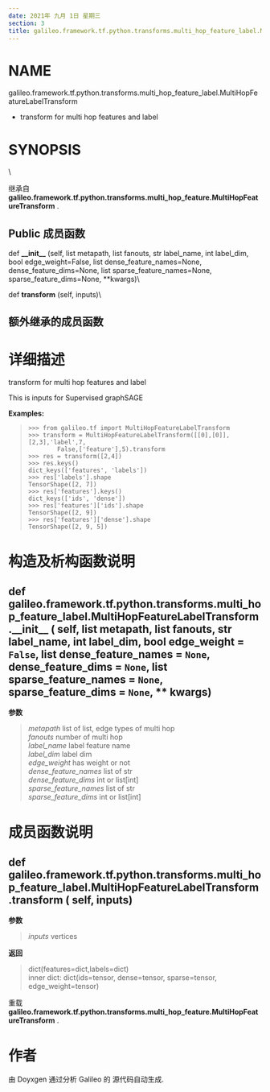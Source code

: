 ```yaml
---
date: 2021年 九月 1日 星期三
section: 3
title: galileo.framework.tf.python.transforms.multi_hop_feature_label.MultiHopFeatureLabelTransform
---
```


# NAME

galileo.framework.tf.python.transforms.multi_hop_feature_label.MultiHopFeatureLabelTransform
- transform for multi hop features and label

# SYNOPSIS

\

继承自
**galileo.framework.tf.python.transforms.multi_hop_feature.MultiHopFeatureTransform**
.

## Public 成员函数

def **\_\_init\_\_** (self, list metapath, list fanouts, str label_name,
int label_dim, bool edge_weight=False, list dense_feature_names=None,
dense_feature_dims=None, list sparse_feature_names=None,
sparse_feature_dims=None, \*\*kwargs)\

def **transform** (self, inputs)\

## 额外继承的成员函数

# 详细描述

transform for multi hop features and label

This is inputs for Supervised graphSAGE

**Examples:**

>     >>> from galileo.tf import MultiHopFeatureLabelTransform
>     >>> transform = MultiHopFeatureLabelTransform([[0],[0]],[2,3],'label',7,
>             False,['feature'],5).transform
>     >>> res = transform([2,4])
>     >>> res.keys()
>     dict_keys(['features', 'labels'])
>     >>> res['labels'].shape
>     TensorShape([2, 7])
>     >>> res['features'].keys()
>     dict_keys(['ids', 'dense'])
>     >>> res['features']['ids'].shape
>     TensorShape([2, 9])
>     >>> res['features']['dense'].shape
>     TensorShape([2, 9, 5])

# 构造及析构函数说明

## def galileo.framework.tf.python.transforms.multi_hop_feature_label.MultiHopFeatureLabelTransform.\_\_init\_\_ ( self, list metapath, list fanouts, str label_name, int label_dim, bool edge_weight = `False`, list dense_feature_names = `None`, dense_feature_dims = `None`, list sparse_feature_names = `None`, sparse_feature_dims = `None`, \*\* kwargs)

**参数**

> *metapath* list of list, edge types of multi hop\
> *fanouts* number of multi hop\
> *label_name* label feature name\
> *label_dim* label dim\
> *edge_weight* has weight or not\
> *dense_feature_names* list of str\
> *dense_feature_dims* int or list\[int\]\
> *sparse_feature_names* list of str\
> *sparse_feature_dims* int or list\[int\]

# 成员函数说明

## def galileo.framework.tf.python.transforms.multi_hop_feature_label.MultiHopFeatureLabelTransform.transform ( self, inputs)

**参数**

> *inputs* vertices

**返回**

> dict(features=dict,labels=dict)\
> inner dict: dict(ids=tensor, dense=tensor, sparse=tensor,
> edge_weight=tensor)

重载
**galileo.framework.tf.python.transforms.multi_hop_feature.MultiHopFeatureTransform**
.

# 作者

由 Doyxgen 通过分析 Galileo 的 源代码自动生成.
